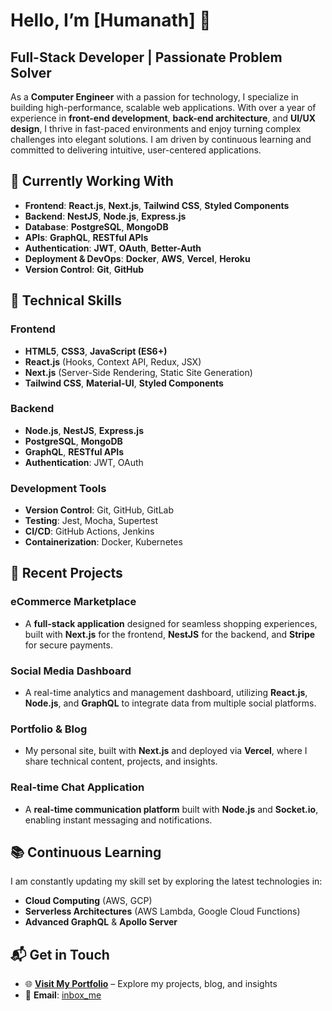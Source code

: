 # Hello, I’m \[Humanath] 👋

## Full-Stack Developer | Passionate Problem Solver

As a **Computer Engineer** with a passion for technology, I specialize in building high-performance, scalable web applications. With over a year of experience in **front-end development**, **back-end architecture**, and **UI/UX design**, I thrive in fast-paced environments and enjoy turning complex challenges into elegant solutions. I am driven by continuous learning and committed to delivering intuitive, user-centered applications.

## 💼 Currently Working With

* **Frontend**: **React.js**, **Next.js**, **Tailwind CSS**, **Styled Components**
* **Backend**: **NestJS**, **Node.js**, **Express.js**
* **Database**: **PostgreSQL**, **MongoDB**
* **APIs**: **GraphQL**, **RESTful APIs**
* **Authentication**: **JWT**, **OAuth**, **Better-Auth**
* **Deployment & DevOps**: **Docker**, **AWS**, **Vercel**, **Heroku**
* **Version Control**: **Git**, **GitHub**

## 🔧 Technical Skills

### Frontend

* **HTML5**, **CSS3**, **JavaScript (ES6+)**
* **React.js** (Hooks, Context API, Redux, JSX)
* **Next.js** (Server-Side Rendering, Static Site Generation)
* **Tailwind CSS**, **Material-UI**, **Styled Components**

### Backend

* **Node.js**, **NestJS**, **Express.js**
* **PostgreSQL**, **MongoDB**
* **GraphQL**, **RESTful APIs**
* **Authentication**: JWT, OAuth

### Development Tools

* **Version Control**: Git, GitHub, GitLab
* **Testing**: Jest, Mocha, Supertest
* **CI/CD**: GitHub Actions, Jenkins
* **Containerization**: Docker, Kubernetes

## 🚀 Recent Projects

### **eCommerce Marketplace**

* A **full-stack application** designed for seamless shopping experiences, built with **Next.js** for the frontend, **NestJS** for the backend, and **Stripe** for secure payments.

### **Social Media Dashboard**

* A real-time analytics and management dashboard, utilizing **React.js**, **Node.js**, and **GraphQL** to integrate data from multiple social platforms.

### **Portfolio & Blog**

* My personal site, built with **Next.js** and deployed via **Vercel**, where I share technical content, projects, and insights.

### **Real-time Chat Application**

* A **real-time communication platform** built with **Node.js** and **Socket.io**, enabling instant messaging and notifications.

## 📚 Continuous Learning

I am constantly updating my skill set by exploring the latest technologies in:

* **Cloud Computing** (AWS, GCP)
* **Serverless Architectures** (AWS Lambda, Google Cloud Functions)
* **Advanced GraphQL** & **Apollo Server**

## 📬 Get in Touch

* 🌐 **[Visit My Portfolio](hokhrel.com.np)** – Explore my projects, blog, and insights
* 📩 **Email**: [inbox_me](mailto:pokhrelhari1@gmail.com)
